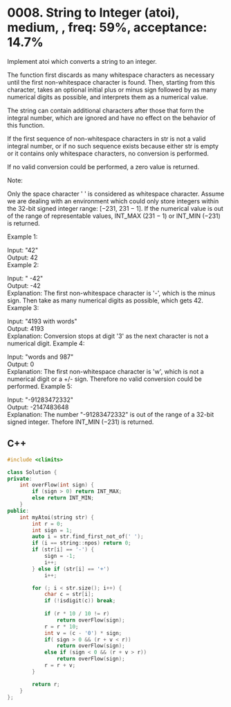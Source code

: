 # 0008. String to Integer (atoi), medium, , freq: 59%, acceptance: 14.7%
Implement atoi which converts a string to an integer.

The function first discards as many whitespace characters as necessary until the first non-whitespace character is found. Then, starting from this character, takes an optional initial plus or minus sign followed by as many numerical digits as possible, and interprets them as a numerical value.

The string can contain additional characters after those that form the integral number, which are ignored and have no effect on the behavior of this function.

If the first sequence of non-whitespace characters in str is not a valid integral number, or if no such sequence exists because either str is empty or it contains only whitespace characters, no conversion is performed.

If no valid conversion could be performed, a zero value is returned.

Note:

Only the space character ' ' is considered as whitespace character.
Assume we are dealing with an environment which could only store integers within the 32-bit signed integer range: [−231,  231 − 1]. If the numerical value is out of the range of representable values, INT_MAX (231 − 1) or INT_MIN (−231) is returned.

Example 1:

Input: "42"  
Output: 42  
Example 2:  

Input: "   -42"  
Output: -42  
Explanation: The first non-whitespace character is '-', which is the minus sign.
             Then take as many numerical digits as possible, which gets 42.
Example 3:

Input: "4193 with words"  
Output: 4193  
Explanation: Conversion stops at digit '3' as the next character is not a numerical digit.
Example 4:

Input: "words and 987"  
Output: 0  
Explanation: The first non-whitespace character is 'w', which is not a numerical 
             digit or a +/- sign. Therefore no valid conversion could be performed.
Example 5:

Input: "-91283472332"  
Output: -2147483648  
Explanation: The number "-91283472332" is out of the range of a 32-bit signed integer.
             Thefore INT_MIN (−231) is returned.

## C++
```C++
#include <climits>

class Solution {
private: 
    int overFlow(int sign) {
        if (sign > 0) return INT_MAX;
        else return INT_MIN;
    }
public:
    int myAtoi(string str) {
        int r = 0;
        int sign = 1;
        auto i = str.find_first_not_of(' ');
        if (i == string::npos) return 0;
        if (str[i] == '-') {
            sign = -1;
            i++;
        } else if (str[i] == '+')
            i++;

        for (; i < str.size(); i++) {
            char c = str[i];
            if (!isdigit(c)) break;
            
            if (r * 10 / 10 != r)
                return overFlow(sign);
            r = r * 10;
            int v = (c - '0') * sign;
            if( sign > 0 && (r + v < r))
                return overFlow(sign);
            else if (sign < 0 && (r + v > r))
                return overFlow(sign);
            r = r + v;
        }

        return r;
    }
};
```